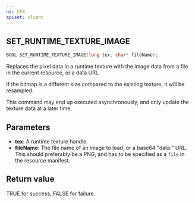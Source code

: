 ```yaml
---
ns: CFX
apiset: client
---
```

## SET_RUNTIME_TEXTURE_IMAGE

```c
BOOL SET_RUNTIME_TEXTURE_IMAGE(long tex, char* fileName);
```

Replaces the pixel data in a runtime texture with the image data from a file in the current resource, or a data URL.

If the bitmap is a different size compared to the existing texture, it will be resampled.

This command may end up executed asynchronously, and only update the texture data at a later time.

## Parameters
* **tex**: A runtime texture handle.
* **fileName**: The file name of an image to load, or a base64 "data:" URL. This should preferably be a PNG, and has to be specified as a `file` in the resource manifest.

## Return value
TRUE for success, FALSE for failure.
